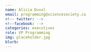 ```yaml
---
name: Alicia Duval
email: programming@sciencesociety.ca
<!-- twitter: -->
<!--facebook: -->
categories: executives
role: VP Programming
img: placeholder.jpg
blurb: 
---
```

